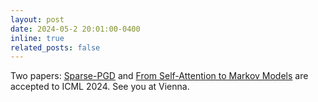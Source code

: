 ```yaml
---
layout: post
date: 2024-05-2 20:01:00-0400
inline: true
related_posts: false
---
```


Two papers: [Sparse-PGD](https://arxiv.org/abs/2405.05075v2) and [From Self-Attention to Markov Models](https://arxiv.org/abs/2402.13512) are accepted to ICML 2024. See you at Vienna.
